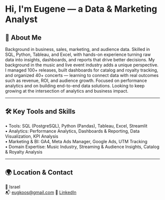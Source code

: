 # Hi, I'm Eugene — a Data & Marketing Analyst

## 🧠 About Me

Background in business, sales, marketing, and audience data. Skilled in SQL, Python, Tableau, and Excel, with hands-on experience turning raw data into insights, dashboards, and reports that drive better decisions. My background in the music and live event industry adds a unique perspective. I managed 100+ releases, built dashboards for catalog and royalty tracking, and organized 40+ concerts — learning to connect data with real outcomes such as revenue, ROI, and audience growth. Focused on performance analytics and on building end-to-end data solutions. Looking to keep growing at the intersection of analytics and business impact.

---

## 🛠️ Key Tools and Skills

• Tools: SQL (PostgreSQL), Python (Pandas), Tableau, Excel, Streamlit  
• Analytics: Performance Analytics, Dashboards & Reporting, Data Visualization, KPI Analysis  
• Marketing & BI: GA4, Meta Ads Manager, Google Ads, UTM Tracking  
• Domain Expertise: Music Industry, Streaming & Audience Insights, Catalog & Royalty Analysis  

---
## 🌍 Location & Contact

📍 Israel  
📬 eugkoos@gmail.com
🔗 [LinkedIn](https://www.linkedin.com/in/eugenekos/)
